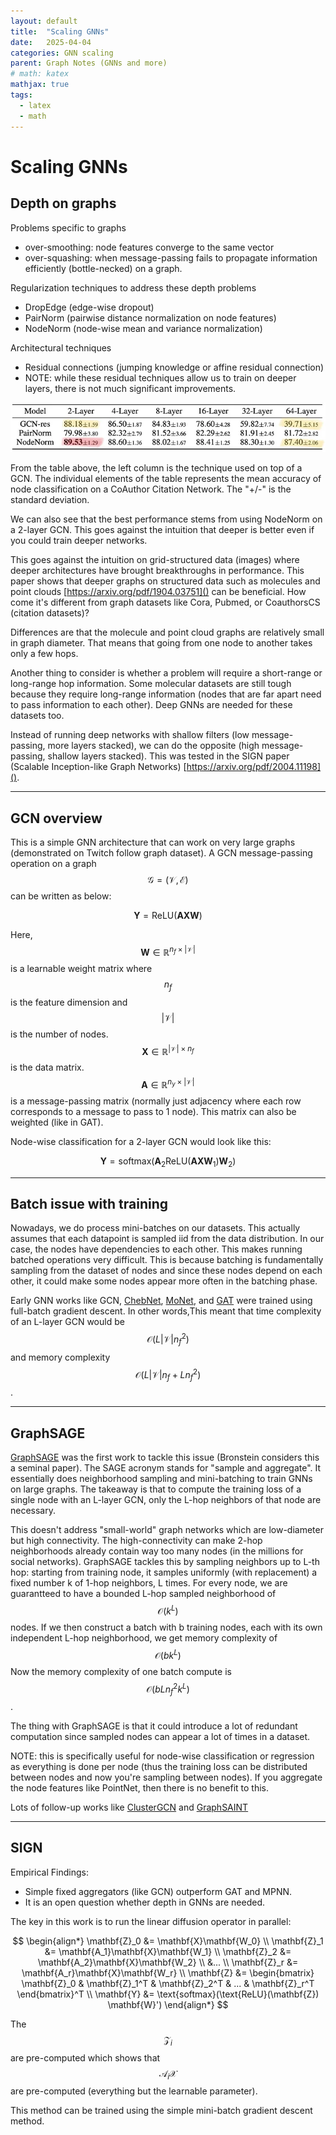 ```yaml
---
layout: default
title:  "Scaling GNNs"
date:   2025-04-04
categories: GNN scaling
parent: Graph Notes (GNNs and more)
# math: katex
mathjax: true
tags: 
  - latex
  - math
---
```


# Scaling GNNs

## Depth on graphs

Problems specific to graphs
- over-smoothing: node features converge to the same vector
- over-squashing: when message-passing fails to propagate information efficiently (bottle-necked) on a graph.

Regularization techniques to address these depth problems
- DropEdge (edge-wise dropout)
- PairNorm (pairwise distance normalization on node features)
- NodeNorm (node-wise mean and variance normalization)

Architectural techniques
- Residual connections (jumping knowledge or affine residual connection)
- NOTE: while these residual techniques allow us to train on deeper layers, there is not much significant improvements.

![](../assets/images/graph/table_gnn_performance.webp)

From the table above, the left column is the technique used on top of a GCN. The individual elements of the table represents the mean accuracy of node classification on a CoAuthor Citation Network. The "+/-" is the standard deviation.

We can also see that the best performance stems from using NodeNorm on a 2-layer GCN. This goes against the intuition that deeper is better even if you could train deeper networks.

This goes against the intuition on grid-structured data (images) where deeper architectures have brought breakthroughs in performance. This paper shows that deeper graphs on structured data such as molecules and point clouds [https://arxiv.org/pdf/1904.03751]() can be beneficial. How come it's different from graph datasets like Cora, Pubmed, or CoauthorsCS (citation datasets)?

Differences are that the molecule and point cloud graphs are relatively small in graph diameter. That means that going from one node to another takes only a few hops.

Another thing to consider is whether a problem will require a short-range or long-range hop information. Some molecular datasets are still tough because they require long-range information (nodes that are far apart need to pass information to each other). Deep GNNs are needed for these datasets too.

Instead of running deep networks with shallow filters (low message-passing, more layers stacked), we can do the opposite (high message-passing, shallow layers stacked). This was tested in the SIGN paper (Scalable Inception-like Graph Networks) [https://arxiv.org/pdf/2004.11198]().

--- 

## GCN overview

This is a simple GNN architecture that can work on very large graphs (demonstrated on Twitch follow graph dataset). A GCN message-passing operation on a graph $$\mathcal{G} = (\mathcal{V}, \mathcal{E}) $$ can be written as below:

$$
\begin{equation}
\mathbf{Y} = \text{ReLU}(\mathbf{A}\mathbf{X}\mathbf{W})
\end{equation}
$$

Here, $$ \mathbf{W} \in \mathbb{R}^{n_f \times \lvert \mathcal{V} \rvert}$$ is a learnable weight matrix where $$n_f$$ is the feature dimension and $$\lvert \mathcal{V} \rvert$$ is the number of nodes. $$\mathbf{X} \in \mathbb{R}^{\lvert \mathcal{V} \rvert \times n_f}$$ is the data matrix. $$\mathbf{A} \in \mathbb{R}^{n_y \times \lvert \mathcal{V} \rvert}$$ is a message-passing matrix (normally just adjacency where each row corresponds to a message to pass to 1 node). This matrix can also be weighted (like in GAT). 

Node-wise classification for a 2-layer GCN would look like this:

$$
\begin{equation}
\mathbf{Y} = \text{softmax}(\mathbf{A}_2 \text{ReLU}(\mathbf{A}\mathbf{X}\mathbf{W}_1)\mathbf{W}_2)
\end{equation}
$$

---

## Batch issue with training

Nowadays, we do process mini-batches on our datasets. This actually assumes that each datapoint is sampled iid from the data distribution. In our case, the nodes have dependencies to each other. This makes running batched operations very difficult. This is because batching is fundamentally sampling from the dataset of nodes and since these nodes depend on each other, it could make some nodes appear more often in the batching phase.

Early GNN works like GCN, [ChebNet](https://arxiv.org/abs/1606.09375), [MoNet](https://arxiv.org/abs/1909.11793), and [GAT](https://arxiv.org/abs/1710.10903) were trained using full-batch gradient descent. In other words,This meant that time complexity of an L-layer GCN would be $$\mathcal{O}(L\lvert \mathcal{V} \rvert n_f^2)$$ and memory complexity $$\mathcal{O}(L\lvert \mathcal{V} \rvert n_f + Ln_f^2)$$.

---

## GraphSAGE

[GraphSAGE](https://arxiv.org/abs/1706.02216) was the first work to tackle this issue (Bronstein considers this a seminal paper).
The SAGE acronym stands for "sample and aggregate". It essentially does neighborhood sampling and mini-batching to train GNNs on large graphs. The takeaway is that to compute the training loss of a single node with an L-layer GCN, only the L-hop neighbors of that node are necessary. 

This doesn't address "small-world" graph networks which are low-diameter but high connectivity. The high-connectivity can make 2-hop neighborhoods already contain way too many nodes (in the millions for social networks). GraphSAGE tackles this by sampling neighbors up to L-th hop: starting from training node, it samples uniformly (with replacement) a fixed number k of 1-hop neighbors, L times. For every node, we are guarantteed to have a bounded L-hop sampled neighborhood of $$\mathcal{O}(k^L)$$ nodes. If we then construct a batch with b training nodes, each with its own independent L-hop neighborhood, we get memory complexity of $$\mathcal{O}(bk^L)$$ Now the memory complexity of one batch compute is $$\mathcal{O}(bLn_f^2k^L)$$.

The thing with GraphSAGE is that it could introduce a lot of redundant computation since sampled nodes can appear a lot of times in a dataset.

NOTE: this is specifically useful for node-wise classification or regression as everything is done per node (thus the training loss can be distributed between nodes and now you're sampling between nodes). If you aggregate the node features like PointNet, then there is no benefit to this.

Lots of follow-up works like [ClusterGCN](https://arxiv.org/abs/1905.07953) and [GraphSAINT](https://arxiv.org/abs/1907.04931)

---

## SIGN

Empirical Findings:
- Simple fixed aggregators (like GCN) outperform GAT and MPNN.
- It is an open question whether depth in GNNs are needed.

The key in this work is to run the linear diffusion operator in parallel:

$$
\begin{align*}
\mathbf{Z}_0 &= \mathbf{X}\mathbf{W_0} \\
\mathbf{Z}_1 &= \mathbf{A_1}\mathbf{X}\mathbf{W_1} \\
\mathbf{Z}_2 &= \mathbf{A_2}\mathbf{X}\mathbf{W_2} \\
&... \\
\mathbf{Z}_r &= \mathbf{A_r}\mathbf{X}\mathbf{W_r} \\
\mathbf{Z}   &= \begin{bmatrix} 
\mathbf{Z}_0 & \mathbf{Z}_1^T & \mathbf{Z}_2^T & ... & \mathbf{Z}_r^T 
\end{bmatrix}^T \\
\mathbf{Y} &= \text{softmax}(\text{ReLU}(\mathbf{Z}) \mathbf{W}')
\end{align*}
$$

The $$\mathcal{Z}_i$$ are pre-computed which shows that $$\mathcal{A}_i\mathcal{X}$$ are pre-computed (everything but the learnable parameter).

This method can be trained using the simple mini-batch gradient descent method.